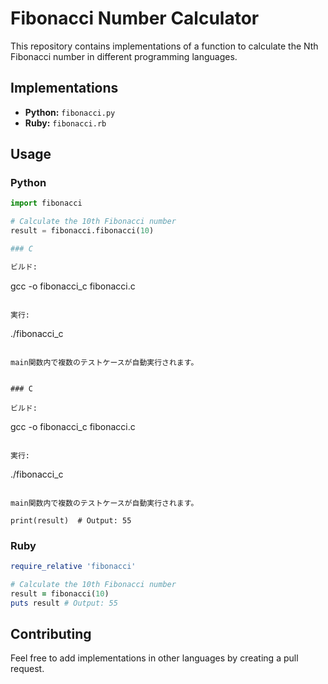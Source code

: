 # Fibonacci Number Calculator

This repository contains implementations of a function to calculate the Nth Fibonacci number in different programming languages.

## Implementations

*   **Python:** `fibonacci.py`
*   **Ruby:** `fibonacci.rb`

## Usage

### Python

```python
import fibonacci

# Calculate the 10th Fibonacci number
result = fibonacci.fibonacci(10)

### C

ビルド:

```
gcc -o fibonacci_c fibonacci.c
```

実行:

```
./fibonacci_c
```

main関数内で複数のテストケースが自動実行されます。


### C

ビルド:

```
gcc -o fibonacci_c fibonacci.c
```

実行:

```
./fibonacci_c
```

main関数内で複数のテストケースが自動実行されます。

print(result)  # Output: 55
```

### Ruby

```ruby
require_relative 'fibonacci'

# Calculate the 10th Fibonacci number
result = fibonacci(10)
puts result # Output: 55
```

## Contributing

Feel free to add implementations in other languages by creating a pull request.
